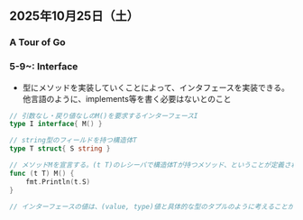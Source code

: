 ## 2025年10月25日（土）

### A Tour of Go
### 5-9~: Interface
+ 型にメソッドを実装していくことによって、インタフェースを実装できる。他言語のように、implements等を書く必要はないとのこと
```go
// 引数なし・戻り値なしのM()を要求するインターフェースI
type I interface{ M() } 

// string型のフィールドを持つ構造体T
type T struct{ S string }

// メソッドMを宣言する。(t T)のレシーバで構造体Tが持つメソッド、ということが定義される
func (t T) M() {
    fmt.Println(t.S)
}

// インターフェースの値は、(value, type)値と具体的な型のタプルのように考えることができる
```